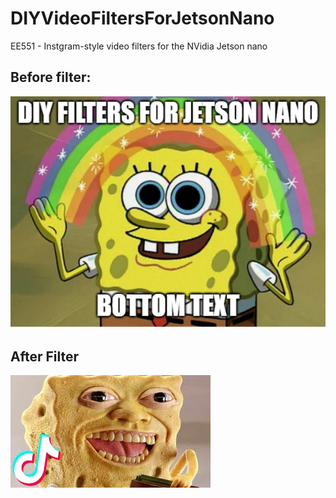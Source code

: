 # DIYVideoFiltersForJetsonNano
EE551 - Instgram-style video filters for the NVidia Jetson nano

## Before filter:
![img.png](img.png)
## After Filter
![img_1.png](img_1.png)